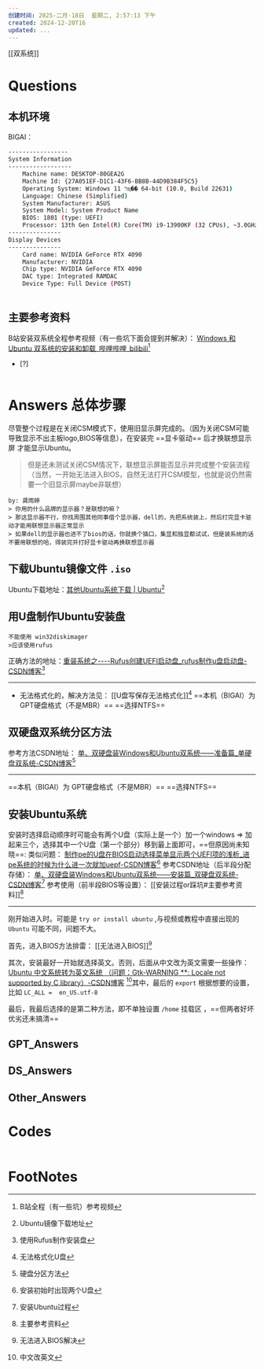 ```yaml
---
创建时间: 2025-二月-18日  星期二, 2:57:13 下午
created: 2024-12-20T16
updated: ...
---
```

[[双系统]]

# Questions

## 本机环境
BIGAI：
```bash
-----------------
System Information
------------------
    Machine name: DESKTOP-80GEA2G
    Machine Id: {27A051EF-D1C1-43F6-BB8B-44D9B384F5C5}
    Operating System: Windows 11 רҵ�� 64-bit (10.0, Build 22631) 
    Language: Chinese (Simplified) 
    System Manufacturer: ASUS
    System Model: System Product Name
    BIOS: 1801 (type: UEFI)
    Processor: 13th Gen Intel(R) Core(TM) i9-13900KF (32 CPUs), ~3.0GHz
---------------
Display Devices
---------------
    Card name: NVIDIA GeForce RTX 4090
    Manufacturer: NVIDIA
    Chip type: NVIDIA GeForce RTX 4090
    DAC type: Integrated RAMDAC
    Device Type: Full Device (POST)
    
```

## 主要参考资料
B站安装双系统全程参考视频（有一些坑下面会提到并解决）： [Windows 和 Ubuntu 双系统的安装和卸载\_哔哩哔哩\_bilibili](https://www.bilibili.com/video/BV1554y1n7zv/?spm_id_from=333.999.0.0&vd_source=6c33cf6826337aad387874b66413aa72)[^1]




- [?] 

```python

```

# Answers 总体步骤
尽管整个过程是在关闭CSM模式下，使用旧显示屏完成的。（因为关闭CSM可能导致显示不出主板logo,BIOS等信息），在安装完 ==显卡驱动== 后才换联想显示屏 才能显示Ubuntu。
>但是还未测试关闭CSM情况下，联想显示屏能否显示并完成整个安装流程（当然，一开始无法进入BIOS，自然无法打开CSM模型，也就是说仍然需要一个旧显示屏maybe非联想）

```ad-seealso
by: 龚雨婷
> 你用的什么品牌的显示器？是联想的嘛？
> 那这显示器不行，你找周围其他同事借个显示器，dell的，先把系统装上，然后打完显卡驱动才能用联想显示器正常显示
> 如果dell的显示器也进不了bios的话，你就换个插口，集显和独显都试试，但是装系统的话不要用联想的哈，得装完并打好显卡驱动再换联想显示器
```

## 下载Ubuntu镜像文件 `.iso`
Ubuntu下载地址：[其他Ubuntu系统下载 \| Ubuntu](https://cn.ubuntu.com/download/alternative-downloads)[^2]


## 用U盘制作Ubuntu安装盘
```ad-danger
不能使用 win32diskimager
>应该使用rufus
```

正确方法的地址：[重装系统之----Rufus创建UEFI启动盘\_rufus制作u盘启动盘-CSDN博客](https://blog.csdn.net/CSDN_Admin0/article/details/135101936?spm=1001.2014.3001.5506)[^3]

---

- 无法格式化的，解决方法见： [[U盘写保存无法格式化]][^5]
==本机（BIGAI）为 GPT硬盘格式（不是MBR）==
==选择NTFS==



## 双硬盘双系统分区方法

参考方法CSDN地址： [单、双硬盘装Windows和Ubuntu双系统——准备篇\_单硬盘双系统-CSDN博客](https://blog.csdn.net/beyourself_he/article/details/140281314?spm=1001.2014.3001.5506)[^4]

---

==本机（BIGAI）为 GPT硬盘格式（不是MBR）==
==选择NTFS==


## 安装Ubuntu系统
安装时选择启动顺序时可能会有两个U盘（实际上是一个）加一个windows $\Longrightarrow$ 加起来三个，选择其中一个U盘（第一个部分）移到最上面即可，==但原因尚未知晓==: 类似问题： [制作pe的U盘在BIOS启动选择菜单显示两个UEFI项的浅析\_进pe系统的时候为什么进一次就加uepf-CSDN博客](https://blog.csdn.net/u010059669/article/details/71731624?spm=1001.2014.3001.5506)[^10]
参考CSDN地址（后半段分配存储）： [单、双硬盘装Windows和Ubuntu双系统——安装篇\_双硬盘双系统-CSDN博客](https://blog.csdn.net/beyourself_he/article/details/140296842?spm=1001.2014.3001.5502)[^6]
参考使用（前半段BIOS等设置）： [[安装过程or踩坑#主要参考资料]][^8]

---
刚开始进入时。可能是 `try or install ubuntu` ,与视频或教程中直接出现的 `Ubuntu` 可能不同，问题不大。

首先，进入BIOS方法排雷： [[无法进入BIOS]][^7]

其次，安装最好一开始就选择英文。否则，后面从中文改为英文需要一些操作： [Ubuntu 中文系统转为英文系统 （问题：Gtk-WARNING \*\*: Locale not supported by C library）-CSDN博客](https://blog.csdn.net/chen20170325/article/details/130274232?spm=1001.2014.3001.5506) [^9]其中，最后的 `export` 根据想要的设置，比如 `LC_ALL =  en_US.utf-8`

最后，我最后选择的是第二种方法，即不单独设置 `/home` 挂载区 ，==但两者好坏优劣还未搞清==


## GPT_Answers


## DS_Answers


## Other_Answers


# Codes

```python

```


# FootNotes

[^1]: B站全程（有一些坑）参考视频
[^2]: Ubuntu镜像下载地址
[^3]: 使用Rufus制作安装盘
[^5]: 无法格式化U盘
[^4]: 硬盘分区方法
[^10]: 安装初始时出现两个U盘
[^6]: 安装Ubuntu过程
[^8]: 主要参考资料
[^7]: 无法进入BIOS解决
[^9]: 中文改英文